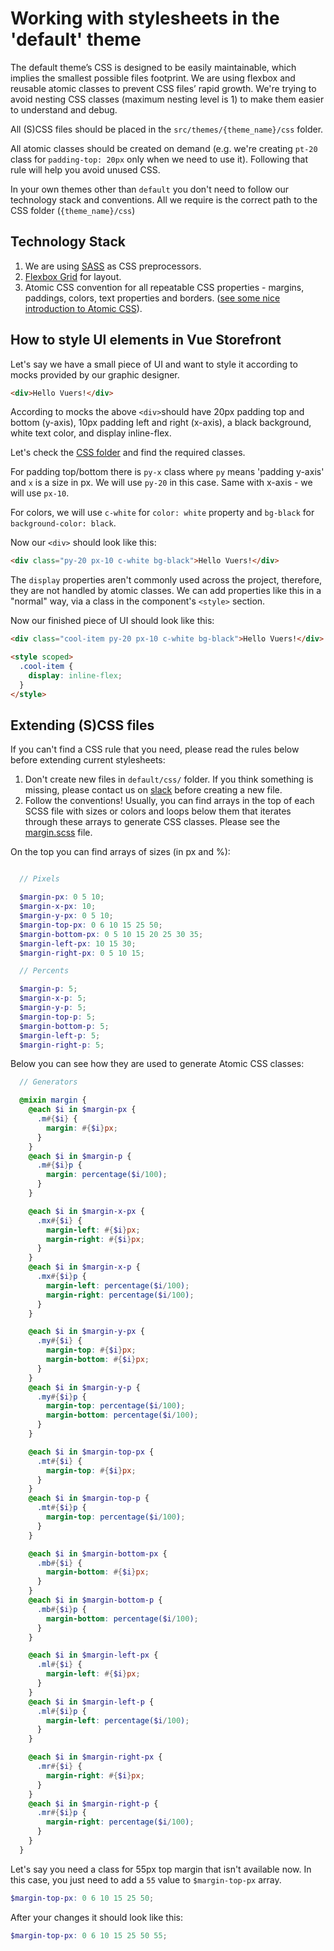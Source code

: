 # Working with stylesheets in the 'default' theme

The default theme’s CSS is designed to be easily maintainable, which implies the smallest possible files footprint. We are using flexbox and reusable atomic classes to prevent CSS files’ rapid growth. We're trying to avoid nesting CSS classes (maximum nesting level is 1) to make them easier to understand and debug.

All (S)CSS files should be placed in the `src/themes/{theme_name}/css` folder.

All atomic classes should be created on demand (e.g. we're creating `pt-20` class for `padding-top: 20px` only when we need to use it). Following that rule will help you avoid unused CSS.

In your own themes other than `default` you don't need to follow our technology stack and conventions. All we require is the correct path to the CSS folder (`{theme_name}/css`)

## Technology Stack

1. We are using [SASS](http://sass-lang.com/) as CSS preprocessors.
2. [Flexbox Grid](http://flexboxgrid.com/) for layout.
3. Atomic CSS convention for all repeatable CSS properties - margins, paddings, colors, text properties and borders. ([see some nice introduction to Atomic CSS](https://www.lucidchart.com/techblog/2014/01/31/atomic-css-tool-set/)).

## How to style UI elements in Vue Storefront

Let's say we have a small piece of UI and want to style it according to mocks provided by our graphic designer.

```html
<div>Hello Vuers!</div>
```

According to mocks the above `<div>`should have 20px padding top and bottom (y-axis), 10px padding left and right (x-axis), a black background, white text color, and display inline-flex.

Let's check the [CSS folder](https://github.com/DivanteLtd/vue-storefront/tree/master/src/themes/default/css) and find the required classes.

For padding top/bottom there is `py-x` class where `py` means 'padding y-axis' and `x` is a size in px. We will use `py-20` in this case. Same with x-axis - we will use `px-10`.

For colors, we will use `c-white` for `color: white` property and `bg-black` for `background-color: black`.

Now our `<div>` should look like this:

```html
<div class="py-20 px-10 c-white bg-black">Hello Vuers!</div>
```

The `display` properties aren't commonly used across the project, therefore, they are not handled by atomic classes. We can add properties like this in a "normal" way, via a class in the component's `<style>` section.

Now our finished piece of UI should look like this:

```html
<div class="cool-item py-20 px-10 c-white bg-black">Hello Vuers!</div>
```

```html
<style scoped>
  .cool-item {
    display: inline-flex;
  }
</style>
```

## Extending (S)CSS files

If you can't find a CSS rule that you need, please read the rules below before extending current stylesheets:

1. Don't create new files in `default/css/` folder. If you think something is missing, please contact us on [slack](http://vuestorefront.slack.com) before creating a new file.
2. Follow the conventions! Usually, you can find arrays in the top of each SCSS file with sizes or colors and loops below them that iterates through these arrays to generate CSS classes. Please see the [margin.scss](https://github.com/DivanteLtd/vue-storefront/blob/master/src/themes/default/css/margin.scss) file.

On the top you can find arrays of sizes (in px and %):

```SCSS

  // Pixels

  $margin-px: 0 5 10;
  $margin-x-px: 10;
  $margin-y-px: 0 5 10;
  $margin-top-px: 0 6 10 15 25 50;
  $margin-bottom-px: 0 5 10 15 20 25 30 35;
  $margin-left-px: 10 15 30;
  $margin-right-px: 0 5 10 15;

  // Percents

  $margin-p: 5;
  $margin-x-p: 5;
  $margin-y-p: 5;
  $margin-top-p: 5;
  $margin-bottom-p: 5;
  $margin-left-p: 5;
  $margin-right-p: 5;
```

Below you can see how they are used to generate Atomic CSS classes:

```SCSS
  // Generators

  @mixin margin {
    @each $i in $margin-px {
      .m#{$i} {
        margin: #{$i}px;
      }
    }
    @each $i in $margin-p {
      .m#{$i}p {
        margin: percentage($i/100);
      }
    }

    @each $i in $margin-x-px {
      .mx#{$i} {
        margin-left: #{$i}px;
        margin-right: #{$i}px;
      }
    }
    @each $i in $margin-x-p {
      .mx#{$i}p {
        margin-left: percentage($i/100);
        margin-right: percentage($i/100);
      }
    }

    @each $i in $margin-y-px {
      .my#{$i} {
        margin-top: #{$i}px;
        margin-bottom: #{$i}px;
      }
    }
    @each $i in $margin-y-p {
      .my#{$i}p {
        margin-top: percentage($i/100);
        margin-bottom: percentage($i/100);
      }
    }

    @each $i in $margin-top-px {
      .mt#{$i} {
        margin-top: #{$i}px;
      }
    }
    @each $i in $margin-top-p {
      .mt#{$i}p {
        margin-top: percentage($i/100);
      }
    }

    @each $i in $margin-bottom-px {
      .mb#{$i} {
        margin-bottom: #{$i}px;
      }
    }
    @each $i in $margin-bottom-p {
      .mb#{$i}p {
        margin-bottom: percentage($i/100);
      }
    }

    @each $i in $margin-left-px {
      .ml#{$i} {
        margin-left: #{$i}px;
      }
    }
    @each $i in $margin-left-p {
      .ml#{$i}p {
        margin-left: percentage($i/100);
      }
    }

    @each $i in $margin-right-px {
      .mr#{$i} {
        margin-right: #{$i}px;
      }
    }
    @each $i in $margin-right-p {
      .mr#{$i}p {
        margin-right: percentage($i/100);
      }
    }
  }
```

Let's say you need a class for 55px top margin that isn't available now. In this case, you just need to add a `55` value to `$margin-top-px` array.

```SCSS
$margin-top-px: 0 6 10 15 25 50;
```

After your changes it should look like this:

```SCSS
$margin-top-px: 0 6 10 15 25 50 55;
```
